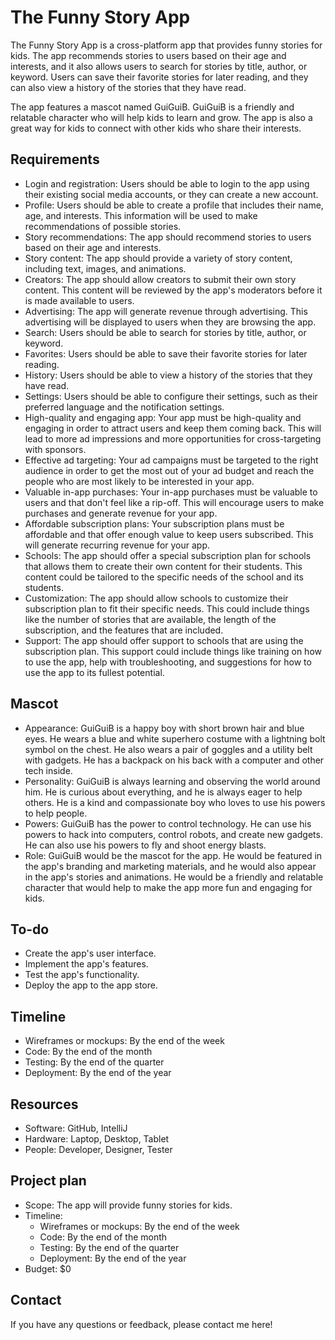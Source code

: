 # The Funny Story App

The Funny Story App is a cross-platform app that provides funny stories for kids. The app recommends stories to users based on their age and interests, and it also allows users to search for stories by title, author, or keyword. Users can save their favorite stories for later reading, and they can also view a history of the stories that they have read.

The app features a mascot named GuiGuiB. GuiGuiB is a friendly and relatable character who will help kids to learn and grow. The app is also a great way for kids to connect with other kids who share their interests.

## Requirements

* Login and registration: Users should be able to login to the app using their existing social media accounts, or they can create a new account.
* Profile: Users should be able to create a profile that includes their name, age, and interests. This information will be used to make recommendations of possible stories.
* Story recommendations: The app should recommend stories to users based on their age and interests.
* Story content: The app should provide a variety of story content, including text, images, and animations.
* Creators: The app should allow creators to submit their own story content. This content will be reviewed by the app's moderators before it is made available to users.
* Advertising: The app will generate revenue through advertising. This advertising will be displayed to users when they are browsing the app.
* Search: Users should be able to search for stories by title, author, or keyword.
* Favorites: Users should be able to save their favorite stories for later reading.
* History: Users should be able to view a history of the stories that they have read.
* Settings: Users should be able to configure their settings, such as their preferred language and the notification settings.
* High-quality and engaging app: Your app must be high-quality and engaging in order to attract users and keep them coming back. This will lead to more ad impressions and more opportunities for cross-targeting with sponsors.
* Effective ad targeting: Your ad campaigns must be targeted to the right audience in order to get the most out of your ad budget and reach the people who are most likely to be interested in your app.
* Valuable in-app purchases: Your in-app purchases must be valuable to users and that don't feel like a rip-off. This will encourage users to make purchases and generate revenue for your app.
* Affordable subscription plans: Your subscription plans must be affordable and that offer enough value to keep users subscribed. This will generate recurring revenue for your app.
* Schools: The app should offer a special subscription plan for schools that allows them to create their own content for their students. This content could be tailored to the specific needs of the school and its students.
* Customization: The app should allow schools to customize their subscription plan to fit their specific needs. This could include things like the number of stories that are available, the length of the subscription, and the features that are included.
* Support: The app should offer support to schools that are using the subscription plan. This support could include things like training on how to use the app, help with troubleshooting, and suggestions for how to use the app to its fullest potential.

## Mascot

* Appearance: GuiGuiB is a happy boy with short brown hair and blue eyes. He wears a blue and white superhero costume with a lightning bolt symbol on the chest. He also wears a pair of goggles and a utility belt with gadgets. He has a backpack on his back with a computer and other tech inside.
* Personality: GuiGuiB is always learning and observing the world around him. He is curious about everything, and he is always eager to help others. He is a kind and compassionate boy who loves to use his powers to help people.
* Powers: GuiGuiB has the power to control technology. He can use his powers to hack into computers, control robots, and create new gadgets. He can also use his powers to fly and shoot energy blasts.
* Role: GuiGuiB would be the mascot for the app. He would be featured in the app's branding and marketing materials, and he would also appear in the app's stories and animations. He would be a friendly and relatable character that would help to make the app more fun and engaging for kids.

## To-do

* Create the app's user interface.
* Implement the app's features.
* Test the app's functionality.
* Deploy the app to the app store.

## Timeline

* Wireframes or mockups: By the end of the week
* Code: By the end of the month
* Testing: By the end of the quarter
* Deployment: By the end of the year

## Resources

* Software: GitHub, IntelliJ
* Hardware: Laptop, Desktop, Tablet
* People: Developer, Designer, Tester

## Project plan

* Scope: The app will provide funny stories for kids.
* Timeline:
    * Wireframes or mockups: By the end of the week
    * Code: By the end of the month
    * Testing: By the end of the quarter
    * Deployment: By the end of the year
* Budget: \$0

## Contact

If you have any questions or feedback, please contact me here!
